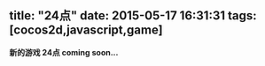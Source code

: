 title: "24点"
date: 2015-05-17 16:31:31
tags: [cocos2d,javascript,game]
---

**新的游戏 24点 coming soon...**

